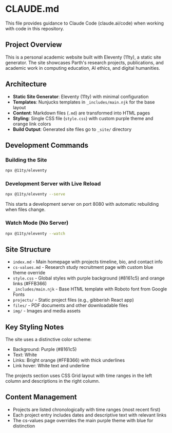 # CLAUDE.md

This file provides guidance to Claude Code (claude.ai/code) when working with code in this repository.

## Project Overview

This is a personal academic website built with Eleventy (11ty), a static site generator. The site showcases Parth's research projects, publications, and academic work in computing education, AI ethics, and digital humanities.

## Architecture

- **Static Site Generator**: Eleventy (11ty) with minimal configuration
- **Templates**: Nunjucks templates in `_includes/main.njk` for the base layout
- **Content**: Markdown files (`.md`) are transformed into HTML pages
- **Styling**: Single CSS file (`style.css`) with custom purple theme and orange link colors
- **Build Output**: Generated site files go to `_site/` directory

## Development Commands

### Building the Site
```bash
npx @11ty/eleventy
```

### Development Server with Live Reload
```bash
npx @11ty/eleventy --serve
```
This starts a development server on port 8080 with automatic rebuilding when files change.

### Watch Mode (No Server)
```bash
npx @11ty/eleventy --watch
```

## Site Structure

- `index.md` - Main homepage with projects timeline, bio, and contact info
- `cs-values.md` - Research study recruitment page with custom blue theme override
- `style.css` - Global styles with purple background (#8161c5) and orange links (#FFB366)
- `_includes/main.njk` - Base HTML template with Roboto font from Google Fonts
- `projects/` - Static project files (e.g., gibberish React app)
- `files/` - PDF documents and other downloadable files
- `img/` - Images and media assets

## Key Styling Notes

The site uses a distinctive color scheme:
- Background: Purple (#8161c5)
- Text: White
- Links: Bright orange (#FFB366) with thick underlines
- Link hover: White text and underline

The projects section uses CSS Grid layout with time ranges in the left column and descriptions in the right column.

## Content Management

- Projects are listed chronologically with time ranges (most recent first)
- Each project entry includes dates and descriptive text with relevant links
- The cs-values page overrides the main purple theme with blue for distinction